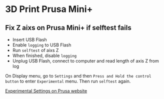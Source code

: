 # 3D Print Prusa Mini+

## Fix Z aixs on Prusa Mini+ if selftest fails

* Insert USB Flash
* Enable `logging` to USB Flash
* Run `selftest` of aixs Z
* When finished, disable `logging`
* Unplug USB Flash, connect to computer and read length of axis Z from log

On Display menu, go to `Settings` and then `Press and Hold the control button` to enter `Experimental` menu. Then run `selftest` again.

[Experimental Settings on Prusa website](https://help.prusa3d.com/article/experimental-settings-mk4-s-mk3-9-s-mk3-5-s-xl-mini_264396)
